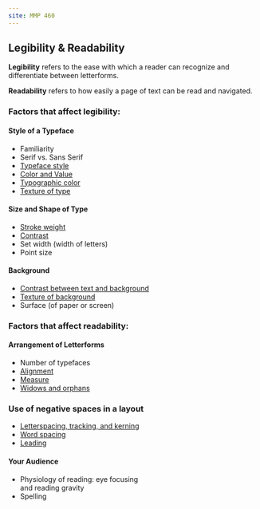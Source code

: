 ```yaml
---
site: MMP 460
---
```

<h2>Legibility &amp; Readability</h2>
<p><strong>Legibility</strong> refers to the ease with which a reader can recognize and differentiate between letterforms. </p>
<p><strong>Readability</strong> refers to how easily a page of text can be read and navigated. </p>

<div id="container">
<div class="indent"><h3>Factors that affect legibility:</h3>

<h4>Style of a Typeface </h4>
<ul>
  <li>Familiarity</li>
  <li>Serif vs. Sans Serif</li>
  <li><a href="font-styles.html">Typeface style</a></li>
  <li><a href="color.html">Color and Value</a></li>
  <li><a href="typographic-color.html">Typographic color</a> </li>
  <li><a href="type-texture.html">Texture of type</a> </li>
</ul>
<h4>Size and Shape of Type </h4>
<ul>
  <li><a href="stroke-weight.html">Stroke weight</a> </li>
  <li><a href="contrast.html">Contrast</a> </li>
  <li>Set width (width of letters)</li>
  <li>Point size</li>
</ul>
<h4>Background</h4>
<ul>
  <li><a href="background.html">Contrast between text and background </a></li>
  <li><a href="background-texture.html">Texture of background</a></li>
  <li>Surface (of paper or screen)<br />
  </li>
</ul>
</div>
<div class="indent"><h3>Factors that affect readability:</h3>

<h4>Arrangement of Letterforms </h4>
<ul>
  <li>Number of typefaces</li>
  <li><a href="alignment.html">Alignment</a> </li>
  <li><a href="measure.html">Measure</a></li>
  <li><a href="widow.html">Widows and orphans</a></li></ul>
  <h3>Use of negative spaces in a layout </h3>
  <ul><li><a href="spacing.html">Letterspacing, tracking, and kerning </a></li>
  <li><a href="spacing.html">Word spacing </a></li>
  <li><a href="leading.html">Leading</a></li>
</ul>
<h4>Your Audience </h4>
<ul>
  <li>Physiology of reading: eye focusing <br />
    and reading gravity </li>
  <li>Spelling<br />
  </li>
</ul></div></div>

